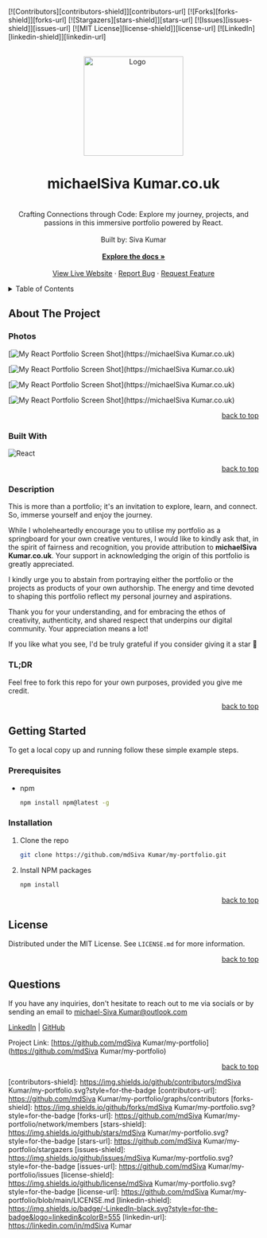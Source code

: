 <a name="readme-top"></a>

  <!-- PROJECT SHIELDS -->

[![Contributors][contributors-shield]][contributors-url]
[![Forks][forks-shield]][forks-url]
[![Stargazers][stars-shield]][stars-url]
[![Issues][issues-shield]][issues-url]
[![MIT License][license-shield]][license-url]
[![LinkedIn][linkedin-shield]][linkedin-url]

  <!-- PROJECT LOGO -->

  <br />
  <div align="center">
    <a href="https://github.com/mdSiva Kumar/my-portfolio">
      <img src="src/images/logo.svg" alt="Logo" width="200" height="200">
    </a>
    <h1 align="center">michaelSiva Kumar.co.uk</h1>
    <p align="center">
    <br/>
Crafting Connections through Code: Explore my journey, projects, and passions in this immersive portfolio powered by React.<br/>
      <br/>
      Built by: Siva Kumar
      <br/>
      <br/>
      <a href="https://github.com/mdSiva Kumar/my-portfolio"><strong>Explore the docs »</strong></a>
      <br/>
      <br/>
      <a href="https://michaelSiva Kumar.co.uk">View Live Website</a>
      ·
      <a href="https://github.com/mdSiva Kumar/my-portfolio/issues">Report Bug</a>
      ·
      <a href="https://github.com/mdSiva Kumar/my-portfolio/issues">Request Feature</a>
    </p>
  </div>
  
  <!-- TABLE OF CONTENTS -->

  <details>
    <summary>Table of Contents</summary>
    <ol>
      <li>
        <a href="#about-the-project">About The Project</a>
        <ul>
          <li><a href="#photos">Photos</a></li>
          <li><a href="#built-with">Built With</a></li>
          <li><a href="#description">Description</a></li>
        </ul>
      </li>
      <li>
          <a href="#getting-started">Getting Started</a>
        <ul>
          <li><a href="#prerequisites">Prerequisites</a></li>
          <li><a href="#installation">Installation</a></li>
        </ul>
      </li>
      <li><a href="#license">License</a></li>
      <li><a href="#questions">Questions</a></li>
    </ol>
  </details>
  
  <!-- ABOUT THE PROJECT -->
  
  ## About The Project
  
  ### Photos
  
[![My React Portfolio Screen Shot][product-screenshot]](https://michaelSiva Kumar.co.uk)

[![My React Portfolio Screen Shot][product-screenshot2]](https://michaelSiva Kumar.co.uk)

[![My React Portfolio Screen Shot][product-screenshot3]](https://michaelSiva Kumar.co.uk)

[![My React Portfolio Screen Shot][product-screenshot4]](https://michaelSiva Kumar.co.uk)

  <p align="right"><a href="#readme-top">back to top</a></p>
  
  ### Built With
  
  ![React](https://img.shields.io/badge/React-20232A?style=for-the-badge&logo=React&logoColor=61DAFB)

  <p align="right"><a href="#readme-top">back to top</a></p>
  
  ### Description
  
This is more than a portfolio; it's an invitation to explore, learn, and connect. So, immerse yourself and enjoy the journey.

While I wholeheartedly encourage you to utilise my portfolio as a springboard for your own creative ventures, I would like to kindly ask that, in the spirit of fairness and recognition, you provide attribution to <strong>michaelSiva Kumar.co.uk</strong>. Your support in acknowledging the origin of this portfolio is greatly appreciated.

I kindly urge you to abstain from portraying either the portfolio or the projects as products of your own authorship. The energy and time devoted to shaping this portfolio reflect my personal journey and aspirations.

Thank you for your understanding, and for embracing the ethos of creativity, authenticity, and shared respect that underpins our digital community. Your appreciation means a lot!

If you like what you see, I'd be truly grateful if you consider giving it a star 🌟

<h3>TL;DR</h3>
Feel free to fork this repo for your own purposes, provided you give me credit.

  <p align="right"><a href="#readme-top">back to top</a></p>

<!-- GETTING STARTED -->

## Getting Started

To get a local copy up and running follow these simple example steps.

### Prerequisites

- npm
  ```sh
  npm install npm@latest -g
  ```

### Installation

1. Clone the repo
   ```sh
   git clone https://github.com/mdSiva Kumar/my-portfolio.git
   ```
2. Install NPM packages
   ```sh
   npm install
   ```

  <p align="right"><a href="#readme-top">back to top</a></p>
  
 
  <!-- LICENSE -->

## License

Distributed under the MIT License. See `LICENSE.md` for more information.

  <p align="right"><a href="#readme-top">back to top</a></p>
  
  
<!-- QUESTIONS -->
  
## Questions

If you have any inquiries, don't hesitate to reach out to me via socials or by sending an email to <a href="mailto:michael-Siva Kumar@outlook.com">michael-Siva Kumar@outlook.com</a>

<a href="https://www.linkedin.com/in/mdSiva Kumar/">LinkedIn</a> | <a href="https://github.com/mdSiva Kumar/">GitHub</a>

Project Link: [https://github.com/mdSiva Kumar/my-portfolio](https://github.com/mdSiva Kumar/my-portfolio)

  <p align="right"><a href="#readme-top">back to top</a></p>
  
  <!-- MARKDOWN LINKS & IMAGES -->

[contributors-shield]: https://img.shields.io/github/contributors/mdSiva Kumar/my-portfolio.svg?style=for-the-badge
[contributors-url]: https://github.com/mdSiva Kumar/my-portfolio/graphs/contributors
[forks-shield]: https://img.shields.io/github/forks/mdSiva Kumar/my-portfolio.svg?style=for-the-badge
[forks-url]: https://github.com/mdSiva Kumar/my-portfolio/network/members
[stars-shield]: https://img.shields.io/github/stars/mdSiva Kumar/my-portfolio.svg?style=for-the-badge
[stars-url]: https://github.com/mdSiva Kumar/my-portfolio/stargazers
[issues-shield]: https://img.shields.io/github/issues/mdSiva Kumar/my-portfolio.svg?style=for-the-badge
[issues-url]: https://github.com/mdSiva Kumar/my-portfolio/issues
[license-shield]: https://img.shields.io/github/license/mdSiva Kumar/my-portfolio.svg?style=for-the-badge
[license-url]: https://github.com/mdSiva Kumar/my-portfolio/blob/main/LICENSE.md
[linkedin-shield]: https://img.shields.io/badge/-LinkedIn-black.svg?style=for-the-badge&logo=linkedin&colorB=555
[linkedin-url]: https://linkedin.com/in/mdSiva Kumar

  <!-- UPDATE PLACEHOLDER IMAGES HERE -->

[product-screenshot]: src/images/screenshot.png
[product-screenshot2]: src/images/screenshot2.png
[product-screenshot3]: src/images/screenshot3.png
[product-screenshot4]: src/images/screenshot4.png
[responsive-screenshot]: src/images/mobile-screenshot.png
[responsive-screenshot2]: src/images/mobile-screenshot2.png
[responsive-screenshot3]: src/images/mobile-screenshot3.png
[responsive-screenshot4]: src/images/mobile-screenshot4.png

